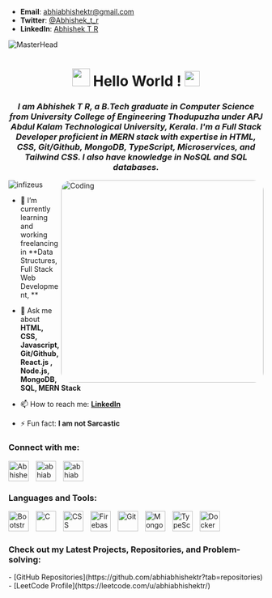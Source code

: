 - **Email**: [abhiabhishektr@gmail.com](mailto:abhiabhishektr@gmail.com)
- **Twitter**: [@Abhishek_t_r](https://twitter.com/Abhishek_t_r)
- **LinkedIn**: [Abhishek T R](https://www.linkedin.com/in/abhiabhishektr/)

![MasterHead](https://jusmarktech.com/public/a/images/pages/web_development.gif)
<h1 align="center"><img src="https://c.tenor.com/SNL9_xhZl9oAAAAi/waving-hand-joypixels.gif" width="35px" height="35px" alt=""> Hello World ! <img src="https://c.tenor.com/fmM4QaupL4wAAAAj/earth-png.gif" alr="" width="30px" height="30px"></h1>
<h3 align="center"><i>I am Abhishek T R, a B.Tech graduate in Computer Science from University College of Engineering Thodupuzha under APJ Abdul Kalam Technological University, Kerala. I'm a Full Stack Developer proficient in MERN stack with expertise in HTML, CSS, Git/Github, MongoDB, TypeScript, Microservices, and Tailwind CSS. I also have knowledge in NoSQL and SQL databases.</i></h3>
<img align="right" alt="Coding" width="400" src="https://cdn.dribbble.com/users/1162077/screenshots/3848914/programmer.gif" style="display: block; border-radius: 20px;">

<p align="left"><img src="https://komarev.com/ghpvc/?username=infizeus&label=Profile%20views&color=0e75b6&style=flat" alt="infizeus" /> </p>



- 🌱 I’m currently learning and working freelancing in **Data Structures, Full Stack Web Development, **

- 💬 Ask me about **HTML, CSS, Javascript, Git/Github, React.js , Node.js, MongoDB, SQL, MERN Stack**

- 📫 How to reach me: **[LinkedIn](https://www.linkedin.com/in/abhiabhishektr/)**

- ⚡ Fun fact: **I am not Sarcastic**

<h3 align="left">Connect with me:</h3>
<p align="left">
<a href="https://twitter.com/Abhishek_t_r" target="_blank"><img align="center" src="https://img.icons8.com/color/48/000000/twitter--v1.png" alt="Abhishek_t_r" height="40" width="40" style="margin-right: 10px;" /></a>
<a href="https://www.linkedin.com/in/abhiabhishektr/" target="_blank"><img align="center" src="https://img.icons8.com/color/48/000000/linkedin.png" alt="abhiabhishektr" height="40" width="40" style="margin-right: 10px;" /></a>
<a href="mailto:abhiabhishektr@gmail.com" target="_blank"><img align="center" src="https://img.icons8.com/fluent/48/000000/gmail--v2.png" alt="abhiabhishektr" height="40" width="40" style="margin-right: 10px;" /></a>
</p>



<h3 align="left">Languages and Tools:</h3>
<p align="left"> 
    <img src="https://img.icons8.com/color/48/000000/bootstrap.png" alt="Bootstrap" height="40" style="margin-right: 10px;">
    <img src="https://img.icons8.com/color/48/000000/c-programming.png" alt="C" height="40" style="margin-right: 10px;">
    <img src="https://img.icons8.com/color/48/000000/css3.png" alt="CSS" height="40" style="margin-right: 10px;">
    <img src="https://img.icons8.com/color/48/000000/firebase.png" alt="Firebase" height="40" style="margin-right: 10px;">
    <img src="https://img.icons8.com/color/48/000000/git.png" alt="Git" height="40" style="margin-right: 10px;">
    <img src="https://img.icons8.com/color/48/000000/mongodb.png" alt="MongoDB" height="40" style="margin-right: 10px;">
    <img src="https://img.icons8.com/color/48/000000/typescript.png" alt="TypeScript" height="40" style="margin-right: 10px;">
    <img src="https://img.icons8.com/fluency/48/000000/docker.png" alt="Docker" height="40" style="margin-right: 10px;">

</p>

<h3 align="left">Check out my Latest Projects, Repositories, and Problem-solving:</h3>
- [GitHub Repositories](https://github.com/abhiabhishektr?tab=repositories)
- [LeetCode Profile](https://leetcode.com/u/abhiabhishektr/)
